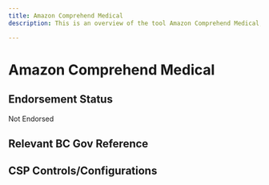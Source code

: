 ```yaml
---
title: Amazon Comprehend Medical
description: This is an overview of the tool Amazon Comprehend Medical, and its current status  within BC Gov.

---
```

<!---
Note: this is a generated file.  You should not edit it directly.  Please check https://github.com/bcgov/cloud-pathfinder for details.
-->
# Amazon Comprehend Medical



## Endorsement Status
Not Endorsed

## Relevant BC Gov Reference


## CSP Controls/Configurations
